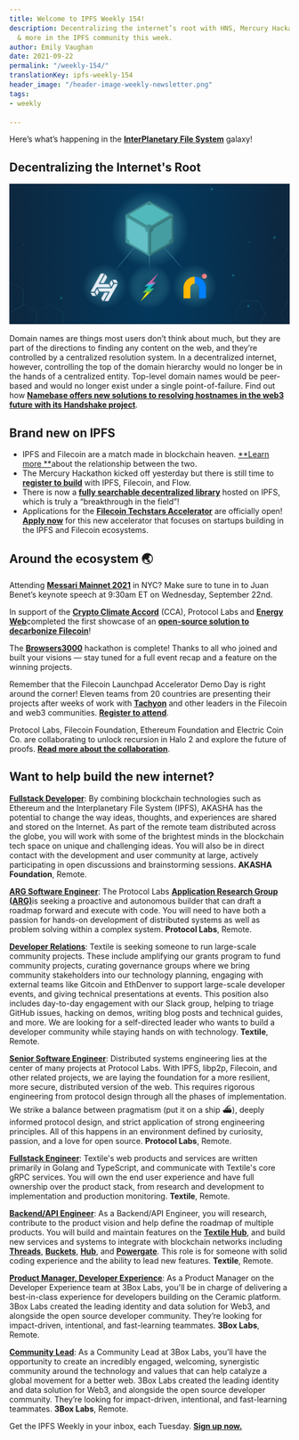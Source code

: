 ```yaml
---
title: Welcome to IPFS Weekly 154!
description: Decentralizing the internet’s root with HNS, Mercury Hackathon kickoff
  & more in the IPFS community this week.
author: Emily Vaughan
date: 2021-09-22
permalink: "/weekly-154/"
translationKey: ipfs-weekly-154
header_image: "/header-image-weekly-newsletter.png"
tags:
- weekly

---
```

Here’s what’s happening in the [**InterPlanetary File System**](https://ipfs.io/) galaxy!

## Decentralizing the Internet's Root

![](../assets/hns.jpg)

Domain names are things most users don’t think about much, but they are part of the directions to finding any content on the web, and they’re controlled by a centralized resolution system. In a decentralized internet, however, controlling the top of the domain hierarchy would no longer be in the hands of a centralized entity. Top-level domain names would be peer-based and would no longer exist under a single point-of-failure. Find out how [**Namebase offers new solutions to resolving hostnames in the web3 future with its Handshake project**](https://blog.ipfs.io/decentralizing-the-internet-s-root/).

## Brand new on IPFS

* IPFS and Filecoin are a match made in blockchain heaven. [**Learn more **](https://filecoin.io/blog/posts/using-filecoin-with-ipfs/)about the relationship between the two.
* The Mercury Hackathon kicked off yesterday but there is still time to [**register to build**](https://mercuryhackathon2021.com/?utm_source=AHTW&utm_medium=social&utm_campaign=launch-poster) with IPFS, Filecoin, and Flow.
* There is now a [**fully searchable decentralized library**](https://libgen.fun/dweb.html) hosted on IPFS, which is truly a “breakthrough in the field”!
* Applications for the [**Filecoin Techstars Accelerator**](https://www.techstars.com/accelerators/filecoin) are officially open! [**Apply now**](https://www.f6s.com/filecoin-accelerator-2022/apply) for this new accelerator that focuses on startups building in the IPFS and Filecoin ecosystems.

## Around the ecosystem 🌏

Attending [**Messari Mainnet 2021**](https://mainnet.events/agenda-2021/) in NYC? Make sure to tune in to Juan Benet’s keynote speech at 9:30am ET on Wednesday, September 22nd.   
  
In support of the [**Crypto Climate Accord**](https://cryptoclimate.org/) (CCA), Protocol Labs and [**Energy Web**](https://www.energyweb.org/)completed the first showcase of an [**open-source solution to decarbonize Filecoin**](https://medium.com/energy-web-insights/protocol-labs-and-energy-web-complete-first-showcase-of-an-open-source-solution-to-decarbonize-1a8c22ac02f5)!  
  
The [**Browsers3000**](https://events.protocol.ai/2021/browsers3000/) hackathon is complete! Thanks to all who joined and built your visions — stay tuned for a full event recap and a feature on the winning projects.   
  
Remember that the Filecoin Launchpad Accelerator Demo Day is right around the corner! Eleven teams from 20 countries are presenting their projects after weeks of work with [**Tachyon**](https://mesh.xyz/tachyon/) and other leaders in the Filecoin and web3 communities. [**Register to attend**](https://share.hsforms.com/1sOOp2P0hRJuuzhLG-BS4RQ3orpu).  
  
Protocol Labs, Filecoin Foundation, Ethereum Foundation and Electric Coin Co. are collaborating to unlock recursion in Halo 2 and explore the future of proofs. [**Read more about the collaboration**](https://electriccoin.co/blog/ethereum-zcash-filecoin-collab/).

## Want to help build the new internet?

[**Fullstack Developer**](https://weworkremotely.com/remote-jobs/akasha-foundation-fullstack-developer): By combining blockchain technologies such as Ethereum and the Interplanetary File System (IPFS), AKASHA has the potential to change the way ideas, thoughts, and experiences are shared and stored on the Internet. As part of the remote team distributed across the globe, you will work with some of the brightest minds in the blockchain tech space on unique and challenging ideas. You will also be in direct contact with the development and user community at large, actively participating in open discussions and brainstorming sessions. **AKASHA Foundation**, Remote.

[**ARG Software Engineer**](https://arg.protocol.ai/job-software-engineer): The Protocol Labs [**Application Research Group (ARG)**](https://arg.protocol.ai/)is seeking a proactive and autonomous builder that can draft a roadmap forward and execute with code. You will need to have both a passion for hands-on development of distributed systems as well as problem solving within a complex system. **Protocol Labs**, Remote.

[**Developer Relations**](https://boards.greenhouse.io/textileio/jobs/4075619004): Textile is seeking someone to run large-scale community projects. These include amplifying our grants program to fund community projects, curating governance groups where we bring community stakeholders into our technology planning, engaging with external teams like Gitcoin and EthDenver to support large-scale developer events, and giving technical presentations at events. This position also includes day-to-day engagement with our Slack group, helping to triage GitHub issues, hacking on demos, writing blog posts and technical guides, and more. We are looking for a self-directed leader who wants to build a developer community while staying hands on with technology. **Textile**, Remote.

[**Senior Software Engineer**](https://jobs.lever.co/protocol/3490e571-4d47-487e-a47f-b02f08668290): Distributed systems engineering lies at the center of many projects at Protocol Labs. With IPFS, libp2p, Filecoin, and other related projects, we are laying the foundation for a more resilient, more secure, distributed version of the web. This requires rigorous engineering from protocol design through all the phases of implementation. We strike a balance between pragmatism (put it on a ship :ferry:), deeply informed protocol design, and strict application of strong engineering principles. All of this happens in an environment defined by curiosity, passion, and a love for open source. **Protocol Labs**, Remote.

[**Fullstack Engineer**](https://boards.greenhouse.io/textileio/jobs/4017984004): Textile's web products and services are written primarily in Golang and TypeScript, and communicate with Textile's core gRPC services. You will own the end user experience and have full ownership over the product stack, from research and development to implementation and production monitoring. **Textile**, Remote.

[**Backend/API Engineer**](https://boards.greenhouse.io/textileio/jobs/4017981004): As a Backend/API Engineer, you will research, contribute to the product vision and help define the roadmap of multiple products. You will build and maintain features on the [**Textile Hub**](https://github.com/textileio/textile), and build new services and systems to integrate with blockchain networks including [**Threads**](https://github.com/textileio/go-threads), [**Buckets**](https://github.com/textileio/go-buckets), [**Hub**](https://github.com/textileio/textile), and [**Powergate**](https://github.com/textileio/powergate). This role is for someone with solid coding experience and the ability to lead new features. **Textile**, Remote.

[**Product Manager, Developer Experience**](https://jobs.lever.co/3box/68e3cf44-5ee8-4b2a-b872-bca815bf5caf): As a Product Manager on the Developer Experience team at 3Box Labs, you'll be in charge of delivering a best-in-class experience for developers building on the Ceramic platform. 3Box Labs created the leading identity and data solution for Web3, and alongside the open source developer community. They’re looking for impact-driven, intentional, and fast-learning teammates. **3Box Labs**, Remote.

[**Community Lead**](https://jobs.lever.co/3box/cac4d9b2-4822-4c91-99b8-16c5d3dd75b6): As a Community Lead at 3Box Labs, you’ll have the opportunity to create an incredibly engaged, welcoming, synergistic community around the technology and values that can help catalyze a global movement for a better web. 3Box Labs created the leading identity and data solution for Web3, and alongside the open source developer community. They’re looking for impact-driven, intentional, and fast-learning teammates. **3Box Labs**, Remote.

Get the IPFS Weekly in your inbox, each Tuesday. [**Sign up now.**](https://ipfs.us4.list-manage.com/subscribe?u=25473244c7d18b897f5a1ff6b&id=cad54b2230)